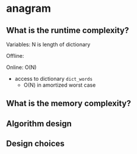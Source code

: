 anagram
==========================================

## What is the runtime complexity?

Variables: N is length of dictionary

Offline: 

Online: O(N)
- access to dictionary `dict_words`
  - O(N) in amortized worst case

## What is the memory complexity?

## Algorithm design

## Design choices
